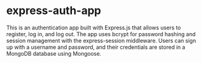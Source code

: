 # express-auth-app
This is an authentication app built with Express.js that allows users to register, log in, and log out. The app uses bcrypt for password hashing and session management with the express-session middleware. Users can sign up with a username and password, and their credentials are stored in a MongoDB database using Mongoose. 
